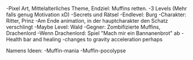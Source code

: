 -Pixel Art, Mittelalterliches Theme, Endziel: Muffins retten.
-3 Levels (Mehr falls genug Motivation xD)
-Secrets und Rätsel
-Endlevel: Burg
-Charakter: Ritter, Prinz
-Am Ende animation, in der hauptcharakter den Schatz verschlingt
-Maybe Level: Wald
-Gegner: Zombifizierte Muffins, Drachenlord
-Wenn Drachenlord: Spiel "Mach mir ein Bannanenbrot" ab
-Health bar and healing
-changes to gravity acceleration perhaps

Namens Ideen:
  -Muffin-mania
  -Muffin-pocolypse
